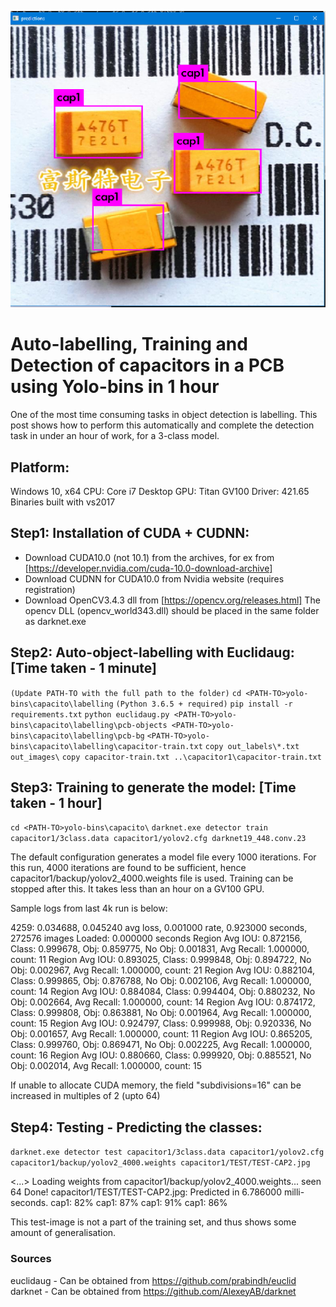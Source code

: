 ![Prediction](https://github.com/prabindh/yolo-bins/blob/master/capacito/prediction-result.png)

# Auto-labelling, Training and Detection of capacitors in a PCB using Yolo-bins in 1 hour

One of the most time consuming tasks in object detection is labelling. 
This post shows how to perform this automatically and complete the detection task in under an hour of work, for a 3-class model.

## Platform:
Windows 10, x64
CPU: Core i7 Desktop
GPU: Titan GV100
Driver: 421.65
Binaries built with vs2017

## Step1: Installation of CUDA + CUDNN:
- Download CUDA10.0 (not 10.1) from the archives, for ex from [https://developer.nvidia.com/cuda-10.0-download-archive]
- Download CUDNN for CUDA10.0 from Nvidia website (requires registration)
- Download OpenCV3.4.3 dll from [https://opencv.org/releases.html]
The opencv DLL (opencv_world343.dll) should be placed in the same folder as darknet.exe

## Step2: Auto-object-labelling with Euclidaug: [Time taken - 1 minute]
`(Update PATH-TO with the full path to the folder)`
`cd <PATH-TO>yolo-bins\capacito\labelling`
`(Python 3.6.5 + required)`
`pip install -r requirements.txt`
`python euclidaug.py <PATH-TO>yolo-bins\capacito\labelling\pcb-objects <PATH-TO>yolo-bins\capacito\labelling\pcb-bg` `<PATH-TO>yolo-bins\capacito\labelling\capacitor-train.txt`
`copy out_labels\*.txt out_images\`
`copy capacitor-train.txt ..\capacitor1\capacitor-train.txt`

## Step3: Training to generate the model: [Time taken - 1 hour]
`cd <PATH-TO>yolo-bins\capacito\`
`darknet.exe detector train capacitor1/3class.data capacitor1/yolov2.cfg darknet19_448.conv.23`

The default configuration generates a model file every 1000 iterations. For this run, 4000 iterations are found to be sufficient, hence capacitor1/backup/yolov2_4000.weights file is used. Training can be stopped after this. It takes less than an hour on a GV100 GPU.

Sample logs from last 4k run is below:

   4259: 0.034688, 0.045240 avg loss, 0.001000 rate, 0.923000 seconds, 272576 images
Loaded: 0.000000 seconds
Region Avg IOU: 0.872156, Class: 0.999678, Obj: 0.859775, No Obj: 0.001831, Avg Recall: 1.000000,  count: 11
Region Avg IOU: 0.893025, Class: 0.999848, Obj: 0.894722, No Obj: 0.002967, Avg Recall: 1.000000,  count: 21
Region Avg IOU: 0.882104, Class: 0.999865, Obj: 0.876788, No Obj: 0.002106, Avg Recall: 1.000000,  count: 14
Region Avg IOU: 0.884084, Class: 0.994404, Obj: 0.880232, No Obj: 0.002664, Avg Recall: 1.000000,  count: 14
Region Avg IOU: 0.874172, Class: 0.999808, Obj: 0.863881, No Obj: 0.001964, Avg Recall: 1.000000,  count: 15
Region Avg IOU: 0.924797, Class: 0.999988, Obj: 0.920336, No Obj: 0.001657, Avg Recall: 1.000000,  count: 11
Region Avg IOU: 0.865205, Class: 0.999760, Obj: 0.869471, No Obj: 0.002225, Avg Recall: 1.000000,  count: 16
Region Avg IOU: 0.880660, Class: 0.999920, Obj: 0.885521, No Obj: 0.002014, Avg Recall: 1.000000,  count: 15

If unable to allocate CUDA memory, the field "subdivisions=16" can be increased in multiples of 2 (upto 64)

## Step4: Testing - Predicting the classes:

`darknet.exe detector test capacitor1/3class.data capacitor1/yolov2.cfg capacitor1/backup/yolov2_4000.weights capacitor1/TEST/TEST-CAP2.jpg`

<...>
Loading weights from capacitor1/backup/yolov2_4000.weights...
 seen 64
Done!
capacitor1/TEST/TEST-CAP2.jpg: Predicted in 6.786000 milli-seconds.
cap1: 82%
cap1: 87%
cap1: 91%
cap1: 86%

This test-image is not a part of the training set, and thus shows some amount of generalisation.

### Sources
euclidaug - Can be obtained from https://github.com/prabindh/euclid
darknet - Can be obtained from https://github.com/AlexeyAB/darknet